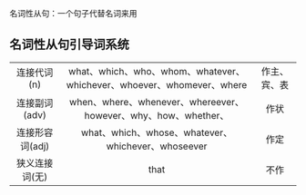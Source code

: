 
名词性从句：一个句子代替名词来用

## 名词性从句引导词系统
|                 |                                                                       |              |
|:---------------:|:---------------------------------------------------------------------:|:------------:|
|   连接代词(n)   | what、which、who、whom、whatever、whichever、whoever、whomever、where | 作主、宾、表 |
|  连接副词(adv)  |    when、where、whenever、whereever、however、why、how、whether、     |     作状     |
| 连接形容词(adj) |          what、which、whose、whatever、whichever、whoseever           |     作定     |
| 狭义连接词(无)  |                                 that                                  |     不作     |
  